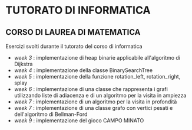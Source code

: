 # TUTORATO DI INFORMATICA
## CORSO DI LAUREA DI MATEMATICA

Esercizi svolti durante il tutorato del corso di informatica

- _week 3_ : implementazione di heap binarie applicabile all'algoritmo di Dijkstra
- _week 4_ : implementazione della classe BinarySearchTree
- _week 5_ : implementazione della funzione rotation_left, rotation_right, splay
- _week 6_ : implementazione di una classe che rappresenta i grafi utilizzando liste di adiacenza e di un algoritmo per la visita in ampiezza
- _week 7_ : implementazione di un algoritmo per la visita in profondità 
- _week 7_ : implementazione di una classe grafo con vertici pesati e dell'algoritmo di Bellman-Ford
- _week 9_ : implementazione del gioco CAMPO MINATO 

